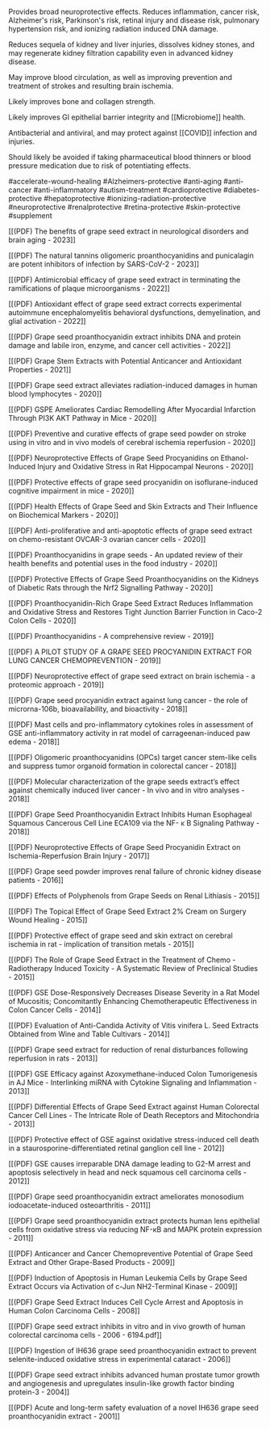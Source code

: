 
Provides broad neuroprotective effects. Reduces inflammation, cancer risk, Alzheimer's risk, Parkinson's risk, retinal injury and disease risk, pulmonary hypertension risk, and ionizing radiation induced DNA damage.

Reduces sequela of kidney and liver injuries, dissolves kidney stones, and may regenerate kidney filtration capability even in advanced kidney disease.

May improve blood circulation, as well as improving prevention and treatment of strokes and resulting brain ischemia.

Likely improves bone and collagen strength.

Likely improves GI epithelial barrier integrity and [[Microbiome]] health.

Antibacterial and antiviral, and may protect against [[COVID]] infection and injuries.

Should likely be avoided if taking pharmaceutical blood thinners or blood pressure medication due to risk of potentiating effects. 

#accelerate-wound-healing #Alzheimers-protective #anti-aging #anti-cancer #anti-inflammatory #autism-treatment  #cardioprotective #diabetes-protective #hepatoprotective #ionizing-radiation-protective #neuroprotective #renalprotective #retina-protective #skin-protective #supplement 

[[(PDF) The benefits of grape seed extract in neurological disorders and brain aging - 2023]]

[[(PDF) The natural tannins oligomeric proanthocyanidins and punicalagin are potent inhibitors of infection by SARS-CoV-2 - 2023]]

[[(PDF) Antimicrobial efficacy of grape seed extract in terminating the ramifications of plaque microorganisms - 2022]]

[[(PDF) Antioxidant effect of grape seed extract corrects experimental autoimmune encephalomyelitis behavioral dysfunctions, demyelination, and glial activation - 2022]]

[[(PDF) Grape seed proanthocyanidin extract inhibits DNA and protein damage and labile iron, enzyme, and cancer cell activities - 2022]]

[[(PDF) Grape Stem Extracts with Potential Anticancer and Antioxidant Properties - 2021]]

[[(PDF) Grape seed extract alleviates radiation-induced damages in human blood lymphocytes - 2020]]

[[(PDF) GSPE Ameliorates Cardiac Remodelling After Myocardial Infarction Through PI3K AKT Pathway in Mice - 2020]]

[[(PDF) Preventive and curative effects of grape seed powder on stroke using in vitro and in vivo models of cerebral ischemia reperfusion - 2020]]

[[(PDF) Neuroprotective Effects of Grape Seed Procyanidins on Ethanol-Induced Injury and Oxidative Stress in Rat Hippocampal Neurons - 2020]]

[[(PDF) Protective effects of grape seed procyanidin on isoflurane-induced cognitive impairment in mice - 2020]]

[[(PDF) Health Effects of Grape Seed and Skin Extracts and Their Influence on Biochemical Markers - 2020]]

[[(PDF) Anti-proliferative and anti-apoptotic effects of grape seed extract on chemo-resistant OVCAR-3 ovarian cancer cells - 2020]]

[[(PDF) Proanthocyanidins in grape seeds - An updated review of their health benefits and potential uses in the food industry - 2020]]

[[(PDF) Protective Effects of Grape Seed Proanthocyanidins on the Kidneys of Diabetic Rats through the Nrf2 Signalling Pathway - 2020]]

[[(PDF) Proanthocyanidin-Rich Grape Seed Extract Reduces Inflammation and Oxidative Stress and Restores Tight Junction Barrier Function in Caco-2 Colon Cells - 2020]]

[[(PDF) Proanthocyanidins - A comprehensive review - 2019]]

[[(PDF) A PILOT STUDY OF A GRAPE SEED PROCYANIDIN EXTRACT FOR LUNG CANCER CHEMOPREVENTION - 2019]]

[[(PDF) Neuroprotective effect of grape seed extract on brain ischemia - a proteomic approach - 2019]]

[[(PDF) Grape seed procyanidin extract against lung cancer - the role of microrna-106b, bioavailability, and bioactivity - 2018]]

[[(PDF) Mast cells and pro-inflammatory cytokines roles in assessment of GSE anti-inflammatory activity in rat model of carrageenan-induced paw edema - 2018]]

[[(PDF) Oligomeric proanthocyanidins (OPCs) target cancer stem-like cells and suppress tumor organoid formation in colorectal cancer - 2018]]

[[(PDF) Molecular characterization of the grape seeds extract’s effect against chemically induced liver cancer - In vivo and in vitro analyses - 2018]]

[[(PDF) Grape Seed Proanthocyanidin Extract Inhibits Human Esophageal Squamous Cancerous Cell Line ECA109 via the NF- κ B Signaling Pathway - 2018]]

[[(PDF) Neuroprotective Effects of Grape Seed Procyanidin Extract on Ischemia-Reperfusion Brain Injury - 2017]]

[[(PDF) Grape seed powder improves renal failure of chronic kidney disease patients - 2016]]

[[(PDF) Effects of Polyphenols from Grape Seeds on Renal Lithiasis - 2015]]

[[(PDF) The Topical Effect of Grape Seed Extract 2% Cream on Surgery Wound Healing - 2015]]

[[(PDF) Protective effect of grape seed and skin extract on cerebral ischemia in rat - implication of transition metals - 2015]]

[[(PDF) The Role of Grape Seed Extract in the Treatment of Chemo - Radiotherapy Induced Toxicity - A Systematic Review of Preclinical Studies - 2015]]

[[(PDF) GSE Dose-Responsively Decreases Disease Severity in a Rat Model of Mucositis; Concomitantly Enhancing Chemotherapeutic Effectiveness in Colon Cancer Cells - 2014]]

[[(PDF) Evaluation of Anti-Candida Activity of Vitis vinifera L. Seed Extracts Obtained from Wine and Table Cultivars - 2014]]

[[(PDF) Grape seed extract for reduction of renal disturbances following reperfusion in rats - 2013]]

[[(PDF) GSE Efficacy against Azoxymethane-induced Colon Tumorigenesis in AJ Mice - Interlinking miRNA with Cytokine Signaling and Inflammation - 2013]]

[[(PDF) Differential Effects of Grape Seed Extract against Human Colorectal Cancer Cell Lines - The Intricate Role of Death Receptors and Mitochondria - 2013]]

[[(PDF) Protective effect of GSE against oxidative stress-induced cell death in a staurosporine-differentiated retinal ganglion cell line - 2012]]

[[(PDF) GSE causes irreparable DNA damage leading to G2-M arrest and apoptosis selectively in head and neck squamous cell carcinoma cells - 2012]]

[[(PDF) Grape seed proanthocyanidin extract ameliorates monosodium iodoacetate-induced osteoarthritis - 2011]]

[[(PDF) Grape seed proanthocyanidin extract protects human lens epithelial cells from oxidative stress via reducing NF-кB and MAPK protein expression - 2011]]

[[(PDF) Anticancer and Cancer Chemopreventive Potential of Grape Seed Extract and Other Grape-Based Products - 2009]]

[[(PDF) Induction of Apoptosis in Human Leukemia Cells by Grape Seed Extract Occurs via Activation of c-Jun NH2-Terminal Kinase - 2009]]

[[(PDF) Grape Seed Extract Induces Cell Cycle Arrest and Apoptosis in Human Colon Carcinoma Cells - 2008]]

[[(PDF) Grape seed extract inhibits in vitro and in vivo growth of human colorectal carcinoma cells - 2006 - 6194.pdf]]

[[(PDF) Ingestion of IH636 grape seed proanthocyanidin extract to prevent selenite-induced oxidative stress in experimental cataract - 2006]]

[[(PDF) Grape seed extract inhibits advanced human prostate tumor growth and angiogenesis and upregulates insulin-like growth factor binding protein-3 - 2004]]

[[(PDF) Acute and long-term safety evaluation of a novel IH636 grape seed proanthocyanidin extract - 2001]]
